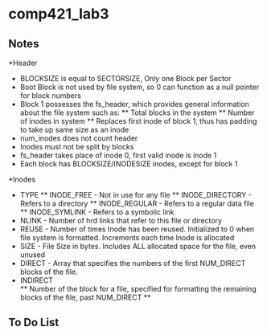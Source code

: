 # comp421_lab3

## Notes
*Header
* BLOCKSIZE is equal to SECTORSIZE, Only one Block per Sector
* Boot Block is not used by file system, so 0 can function as a null pointer for block numbers
* Block 1 possesses the fs_header, which provides general information about the file system such as:
** Total blocks in the system
** Number of inodes in system
** Replaces first inode of block 1, thus has padding to take up same size as an inode
* num_inodes does not count header
* Inodes must not be split by blocks
* fs_header takes place of inode 0, first valid inode is inode 1
* Each block has BLOCKSIZE/INODESIZE inodes, except for block 1

*Inodes
* TYPE
** INODE_FREE - Not in use for any file
** INODE_DIRECTORY - Refers to a directory
** INODE_REGULAR - Refers to a regular data file
** INODE_SYMLINK - Refers to a symbolic link
* NLINK - Number of hrd links that refer to this file or directory
* REUSE - Number of times Inode has been reused. Initialized to 0 when file system is formatted. Increments each time Inode is allocated
* SIZE - File Size in bytes. Includes ALL allocated space for the file, even unused
* DIRECT - Array that specifies the numbers of the first NUM_DIRECT blocks of the file.
* INDIRECT  
** Number of the block for a file, specified for formatting the remaining blocks of the file, past NUM_DIRECT
** 



## To Do List